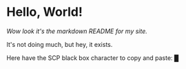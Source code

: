 # Hello, World!
*Wow look it's the markdown README for my site.*

It's not doing much, but hey, it exists.

Here have the SCP black box character to copy and paste:
█

